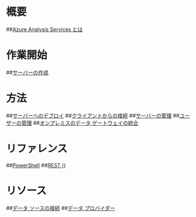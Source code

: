 # 概要
##[Azure Analysis Services とは](analysis-services-overview.md)
# 作業開始
##[サーバーの作成](analysis-services-create-server.md)

# 方法 
##[サーバーへのデプロイ](analysis-services-deploy.md)
##[クライアントからの接続](analysis-services-connect.md)
##[サーバーの管理](analysis-services-manage.md)
##[ユーザーの管理](analysis-services-manage-users.md)
##[オンプレミスのデータ ゲートウェイの統合](analysis-services-gateway.md)

# リファレンス
##[PowerShell](analysis-services-powershell.md)
##[REST ()](/rest/api/analysisservices)

# リソース
##[データ ソースの接続](analysis-services-datasource.md)
##[データ プロバイダー](analysis-services-data-providers.md) 


<!--HONumber=Feb17_HO3-->


